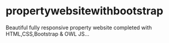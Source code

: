 # propertywebsitewithbootstrap
Beautiful fully responsive property website completed with HTML,CSS,Bootstrap &amp; OWL JS... 
